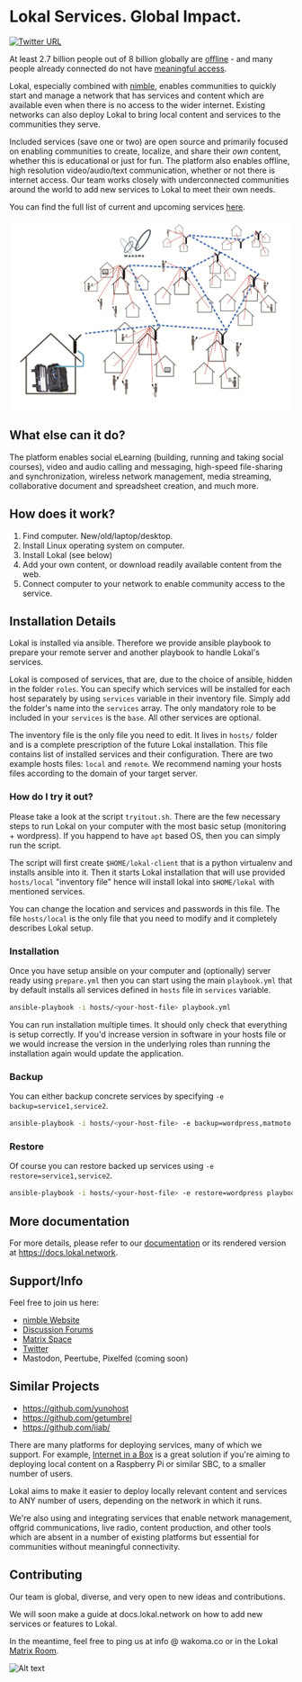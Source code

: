 
# Lokal Services. Global Impact.

[![Twitter URL](https://img.shields.io/twitter/follow/WakomaInc?style=social)](https://twitter.com/WakomaInc)


At least 2.7 billion people out of 8 billion globally are [offline](https://www.itu.int/en/mediacentre/Pages/PR-2022-09-16-Internet-surge-slows.aspx) - and many people already connected do not have [meaningful access](https://a4ai.org/news/what-is-meaningful-internet-access-conceptualising-a-holistic-ict4d-policy-framework/).

Lokal, especially combined with [nimble](https://github.com/Wakoma/nimble), enables communities to quickly start and manage a network that has services and content which are available even when there is no access to the wider internet.  Existing networks can also deploy Lokal to bring local content and services to the communities they serve.

Included services (save one or two) are open source and primarily focused on enabling communities to create, localize, and share their *own* content, whether this is educational or just for fun.  The platform also enables offline, high resolution video/audio/text communication, whether or not there is internet access.  Our team works closely with underconnected communities around the world to add new services to Lokal to meet their own needs.

You can find the full list of current and upcoming services [here](https://github.com/Wakoma/Lokal/tree/main/roles#current-services).

![Alt text](https://github.com/Wakoma/docs/blob/main/docs/assets/nimblemeshcolorcropped.png)
 

## What else can it do?

The platform enables social eLearning (building, running and taking social courses), video and audio calling and messaging, high-speed file-sharing and synchronization, wireless network management, media streaming, collaborative document and spreadsheet creation, and much more.

## How does it work?

1. Find computer. New/old/laptop/desktop.
2. Install Linux operating system on computer.
3. Install Lokal (see below)
4. Add your own content, or download readily available content from the web.
5. Connect computer to your network to enable community access to the service.

## Installation Details

Lokal is installed via ansible. Therefore we provide ansible playbook to prepare your remote server and another playbook to handle Lokal's services.

Lokal is composed of services, that are, due to the choice of ansible, hidden in the folder `roles`. You can specify which services will be installed for each host separately by using `services` variable in their inventory file. Simply add the  folder's name into the `services` array. The only mandatory role to be included in your `services` is the `base`. All other
services are optional.

The inventory file is the only file you need to edit. It lives in `hosts/` folder and is a complete prescription of the future Lokal installation. This file contains list of installed services and their configuration. There are two example hosts files: `local` and `remote`. We recommend naming your hosts files according to the domain of your target server.

### How do I try it out?

Please take a look at the script `tryitout.sh`. There are the few necessary steps to run Lokal on your computer with the most basic setup (monitoring + wordpress). If you happend to have `apt` based OS, then you can simply run the script.
 
The script will first create `$HOME/lokal-client` that is a python virtualenv and installs ansible into it. Then it starts Lokal installation that will use provided `hosts/local` "inventory file" hence will install lokal into `$HOME/lokal` with mentioned services.

You can change the location and services and passwords in this file. The file `hosts/local` is the only file that you need to modify and it completely describes Lokal setup.

### Installation

Once you have setup ansible on your computer and (optionally) server ready using `prepare.yml` then you can start using the main `playbook.yml` that by default installs all services defined in `hosts` file in `services` variable.
```bash
ansible-playbook -i hosts/<your-host-file> playbook.yml
```
You can run installation multiple times. It should only check that everything is setup correctly. If you'd increase version in software in your hosts file or we would increase the version in the underlying roles than running the installation again would update the application.

### Backup

You can either backup concrete services by specifying `-e backup=service1,service2`.
```bash
ansible-playbook -i hosts/<your-host-file> -e backup=wordpress,matmoto playbook.yml
```

### Restore

Of course you can restore backed up services using `-e restore=service1,service2`.
```bash
ansible-playbook -i hosts/<your-host-file> -e restore=wordpress playbook.yml
```

## More documentation

For more details, please refer to our [documentation](docs/) or its rendered version at https://docs.lokal.network.

## Support/Info

Feel free to join us here:

* [nimble Website](https://wakoma.co/nimble/)
* [Discussion Forums](https://forums.wakoma.co/)
* [Matrix Space](https://matrix.to/#/!JWutrWVlqsuiauWbPf:wakoma.net?via=wakoma.net)
* [Twitter](https://twitter.com/WakomaInc)
* Mastodon, Peertube, Pixelfed (coming soon)

## Similar Projects

- https://github.com/yunohost
- https://github.com/getumbrel
- https://github.com/iiab/

There are many platforms for deploying services, many of which we support.  For example, [Internet in a Box](https://github.com/iiab/) is a great solution if you're aiming to deploying local content on a Raspberry Pi or similar SBC, to a smaller number of users.

Lokal aims to make it easier to deploy locally relevant content and services to ANY number of users, depending on the network in which it runs. 

We're also using and integrating services that enable network management, offgrid communications, live radio, content production, and other tools which are absent in a number of existing platforms but essential for communities without meaningful connectivity. 


## Contributing

Our team is global, diverse, and very open to new ideas and contributions.

We will soon make a guide at docs.lokal.network on how to add new services or features to Lokal.

In the meantime, feel free to ping us at info @ wakoma.co or in the Lokal [Matrix Room](https://matrix.to/#/!LiofJlKVLSDakgkDGf:wakoma.net?via=wakoma.net).

![Alt text](https://wakoma.co/wp-content/uploads/2020/01/IMG_5704-Large.jpg)
